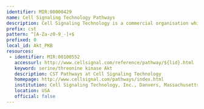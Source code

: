 ```yaml
---
identifier: MIR:00000429
name: Cell Signaling Technology Pathways
description: Cell Signaling Technology is a commercial organisation which provides a pathway portal to showcase their phospho-antibody products. This collection references pathways.
prefix: cst
pattern: ^[A-Za-z0-9_-]+$
prefixed: 0
local_id: Akt_PKB
resources:
 - identifier: MIR:00100552
   accessurl: http://www.cellsignal.com/reference/pathway/${lid}.html
   keyword: serine/threonine kinase Akt
   description: CST Pathways at Cell Signaling Technology
   homepage: http://www.cellsignal.com/pathways/index.html
   institution: Cell Signaling Technology, Inc., Danvers, Massachusetts
   location: USA
   official: false
---
```

